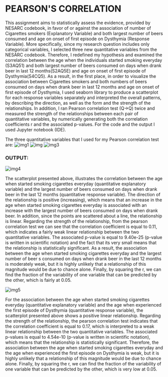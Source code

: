 # PEARSON'S CORRELATION

This assignment aims to statistically assess the evidence, provided by NESARC codebook, in favor of or against the association of number of Cigarettes smokers (Explanatory Variable) and 
both largest number of beers consumed and age on onset of first episode on Dysthymia (Response Variable). More specifically, since my research question includes only categorical variables, 
I selected three new quantitative variables from the NESARC codebook. Therefore, I redefined my hypothesis and examined the correlation between the age when the individuals started smoking 
everyday (S3AQ51) and both largest number of beers consumed on days when drank beer in last 12 months(S2AQ5E) and age on onset of first episode of Dysthymia(S4CQ5). As a result, in the 
first place, in order to visualize the association between Cigarettes smokers and both numbers of beers consumed on days when drank beer in last 12 months and age on onset of first episode 
of Dysthymia, I used seaborn library to produce a scatterplot for each response variables separately and interpreted the overall patterns, by describing the direction, as well as the form 
and the strength of the relationships. In addition, I ran Pearson correlation test (Q->Q) twice and measured the strength of the relationships between each pair of quantitative variables, 
by numerically generating both the correlation coefficients r and the associated p-values. For the code and the output I used Jupyter notebook (IDE).

The three quantitative variables that I used for my Pearson correlation test are:
![img1](https://64.media.tumblr.com/c55c20713678ffbb4161467421f52612/88282302b6603274-fc/s1280x1920/596bbc4779e445a7414b97112360d4cdd1fb879e.png)
![img](https://64.media.tumblr.com/8ed313a4de60d955f3f1e351b56230f9/88282302b6603274-66/s1280x1920/c85c102048e0eb2ad9a8c2953df862f8a8039a26.png)
![img3](https://64.media.tumblr.com/c45dae4aa1d3c7072d6e34d1ce82689f/88282302b6603274-4b/s1280x1920/c12df1c0dfce2a21b744372415d56081f0623fa3.png)

### OUTPUT:
![img4](https://64.media.tumblr.com/c0fc0dca2fcf88245fa149530f796d3d/88282302b6603274-d3/s1280x1920/9c417a8c611d1a0fe5e5792e13dd5c60d1fd1d7a.png)

The scatterplot presented above, illustrates the correlation between the age when started smoking cigarettes everyday (quantitative explanatory variable) and the largest number of beers 
consumed on days when drank beer in the last 12 months (quantitative response variable). The direction of the relationship is positive (increasing), which means that an increase in the age 
when started smoking cigarettes everyday is associated with an increase with the largest number of beers consumed on days when drank beer. In addition, since the points are scattered about 
a line, the relationship is linear. Regarding the strength of the relationship, from the pearson correlation test we can see that the correlation coefficient is equal to 0.11, which 
indicates a fairly weak linear relationship between the two quantitative variables. The associated p-value is equal to 9.40e-25 (p-value is written in scientific notation) and the fact that 
its very small means that the relationship is statistically significant. As a result, the association between the age when started smoking cigarettes everyday and the largest number of beer
s consumed on days when drank beer in the last 12 months is moderately weak, but it is highly unlikely that a relationship of this magnitude would be due to chance alone. Finally, by 
squaring the r, we can find the fraction of the variability of one variable that can be predicted by the other, which is fairly at 0.05.

![img5](https://64.media.tumblr.com/61a77850dc051ea7855e37d5219720ba/88282302b6603274-a1/s1280x1920/78a8dd6f00883ff3d6505326d817f044f0161a18.png)

For the association between the age when started smoking cigarettes everyday (quantitative explanatory variable) and the age when experienced the first episode of Dysthymia (quantitative 
response variable), the scatterplot presented above shows a positive linear relationship. Regarding the strength of the relationship, the pearson correlation test indicates that the 
correlation coefficient is equal to 0.17, which is interpreted to a weak linear relationship between the two quantitative variables. The associated p-values is equal to 4.54e-10 (p-value 
is written in scientific notation), which means that the relationship is statistically significant. Therefore, the association between the age when started smoking cigarettes everyday and 
the age when experienced the first episode on Dysthymia is weak, but it is highly unlikely that a relationship of this magnitude would be due to chance alone. Finally, by squaring the r, 
we can find the fraction of the variability of one variable that can be predicted by the other, which is very low at 0.05.
